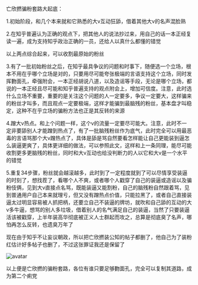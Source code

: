 亡欣撚骗粉套路大起底：

1.初始阶段，和几个本来就和它熟悉的大v互动狂舔，借着其他大v的名声混脸熟

2.在知乎普遍认为正确的观点下，把其他人的说法抄过来，用自己的话一本正经复读一遍，成为支持知乎政治正确的一员，还给人以真什么都懂的错觉

以上两点综合起来，可以收割最原始的粉丝

3.有了一批初始粉丝之后，在知乎最具争议的问题和时事下，随便选一个立场，根本不用在乎哪个立场是对的，只要用尽可能夸张极端的言语支持这个立场，同时发挥覅面孔，牵强附会，一本正经胡说八道，以及造谣等手段，无论是哪个立场，都说的一本正经且尽可能和知乎普遍支持的观点附会上，增加可信度。注意，此时选什么立场不重要，重要的是关注这个问题的人一定要多，争议一定要大，这样骗来的粉丝才叫多，而且观点一定要极端，这样才能骗到最脑残的粉丝，基本盘才叫稳定，这种不在乎立场的骗粉方法也正是其反转的来源

4.蹭大v热点。和上个问题一样，这个v的流量一定要尽可能大。注意，此时不一定非要舔别人才能蹭到热点了，有了一批脑残粉丝作为底气，此时完全可以用最恶毒的言语骂那个大v蹭热点了，具体是舔是骂自然要看怎样能让自己更能装到逼怎么装逼更爽了，具体更详细的做法，可以参照此文，这样和上一条同理，能尽可能收割更多更脑残的粉丝，同时和大v互动也给没判断力的人以它和大v是一个水平的错觉

5.重复34步骤，粉丝就会越滚越多，此时到了一定程度就到了可以尽情享受装逼的时刻了，想找茬了，看哪个人不爽，或者哪个人戳穿了自己的装逼或造谣以及骗粉伎俩，见到大v直接点名骂，既能装逼又能割粉，自己的脑残粉自然跟着骂，见到普通用户自己本来就理亏，但又没有蹭热点价值，只能拉黑了，或者自己直接装逼太过明显容易被人抓把柄，还要立自己不装逼的牌坊，就吹和自己舔的互动的大v多牛逼，想骂的别人多垃圾，借着别人的名气满足自己的装逼，当然了只要装逼活该被戳穿，上半年装高华彻底被正义人士群起而攻之，总算是彻底臭了名声，哪怕再怎么反转，也遗臭万年了

现在由于知乎不让妄议朝政，所以把亡欣撚装公知的帖子都删了，他自己为了装粉红估计好多帖子也删了，不过这张罪证我还是保留了

![avatar](https://s1.ax1x.com/2020/10/13/0Wzppn.jpg)

以上便是亡欣撚的骗粉套路，各位有谁只要足够覅面孔，完全可以复制其道路，成为第二个痢党

